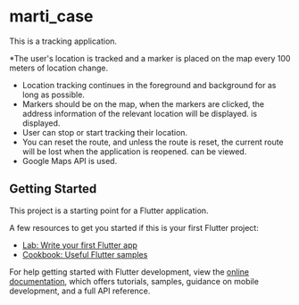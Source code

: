 # marti_case

This is a tracking application.

*The user's location is tracked and a marker is placed on the map every 100 meters of location change.
* Location tracking continues in the foreground and background for as long as possible.
* Markers should be on the map, when the markers are clicked, the address information of the relevant location will be displayed.
is displayed.
* User can stop or start tracking their location.
* You can reset the route, and unless the route is reset, the current route will be lost when the application is reopened.
can be viewed.
* Google Maps API is used.


## Getting Started

This project is a starting point for a Flutter application.

A few resources to get you started if this is your first Flutter project:

- [Lab: Write your first Flutter app](https://docs.flutter.dev/get-started/codelab)
- [Cookbook: Useful Flutter samples](https://docs.flutter.dev/cookbook)

For help getting started with Flutter development, view the
[online documentation](https://docs.flutter.dev/), which offers tutorials,
samples, guidance on mobile development, and a full API reference.
